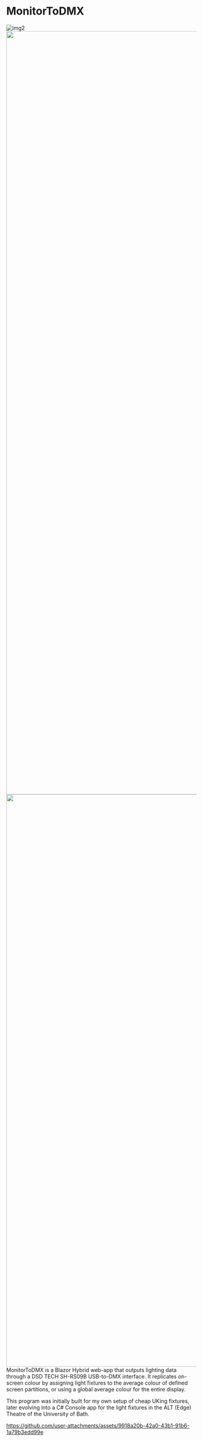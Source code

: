 # MonitorToDMX
![img2](https://github.com/user-attachments/assets/a3dead1a-d7de-4ec1-96c4-02eab099f9db)
<img src="[https://github.com/favicon.ico](https://github.com/user-attachments/assets/36dfe587-3a8b-42df-a76e-3705c492e427)" width="1512" height="2016">
<img src="[https://github.com/favicon.ico](https://github.com/user-attachments/assets/36dfe587-3a8b-42df-a76e-3705c492e427)" width="2016" height="1512">
MonitorToDMX is a Blazor Hybrid web-app that outputs lighting data through a DSD TECH SH-RS09B USB-to-DMX interface. It replicates on-screen colour by assigning light fixtures to the average colour of defined screen partitions, or using a global average colour for the entire display.

This program was initially built for my own setup of cheap UKing fixtures, later evolving into a C# Console app for the light fixtures in the ALT (Edge) Theatre of the University of Bath.

https://github.com/user-attachments/assets/9918a20b-42a0-43b1-91b6-1a79b3edd99e
